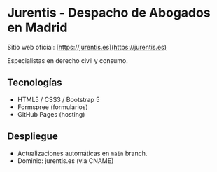 # Jurentis - Despacho de Abogados en Madrid

Sitio web oficial: [https://jurentis.es](https://jurentis.es)

Especialistas en derecho civil y consumo.

## Tecnologías
- HTML5 / CSS3 / Bootstrap 5
- Formspree (formularios)
- GitHub Pages (hosting)

## Despliegue
- Actualizaciones automáticas en `main` branch.
- Dominio: jurentis.es (via CNAME)
